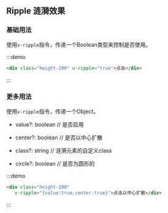 ## Ripple 涟漪效果

### 基础用法

使用`v-ripple`指令，传递一个Boolean类型来控制是否使用。

:::demo
```html
<div class="height-200" v-ripple="true">点击</div>
```
:::

### 更多用法

使用`v-ripple`指令，传递一个Object。

-  value?: boolean  // 是否启用
 
-  center?: boolean // 是否以中心扩散
 
-  class?: string // 涟漪元素的自定义class
 
-  circle?: boolean // 是否为圆形的


:::demo
```html
<div class="height-200"
   v-ripple="{value:true,center:true}">点击以中心扩散</div>
```
:::